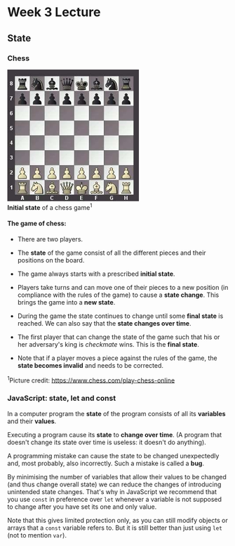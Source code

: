 # Week 3 Lecture

## State

### Chess

![Chess Board](assets/chessboard.jpg)<br>
**Initial state** of a chess game<sup>1</sup>

#### The game of chess:

- There are two players.

- The **state** of the game consist of all the different pieces and their positions on the board.

- The game always starts with a prescribed **initial state**.

- Players take turns and can move one of their pieces to a new position (in compliance with the rules of the game) to cause a **state change**. This brings the game into a **new state**.

- During the game the state continues to change until some **final state** is reached. We can also say that the **state changes over time**.

- The first player that can change the state of the game such that his or her adversary's king is _checkmate_ wins. This is the **final state**.

- Note that if a player moves a piece against the rules of the game, the **state becomes invalid** and needs to be corrected.

<sup>1</sup>Picture credit: https://www.chess.com/play-chess-online

### JavaScript: state, let and const

In a computer program the **state** of the program consists of all its **variables** and their **values**.

Executing a program cause its **state** to **change over time**. (A program that doesn't change its state over time is useless: it doesn't do anything).

A programming mistake can cause the state to be changed unexpectedly and, most probably, also incorrectly. Such a mistake is called a **bug**.

By minimising the number of variables that allow their values to be changed (and thus change overall state) we can reduce the changes of introducing unintended state changes. That's why in JavaScript we recommend that you use `const` in preference over `let` whenever a variable is not supposed to change after you have set its one and only value.

Note that this gives limited protection only, as you can still modify objects or arrays that a `const` variable refers to. But it is still better than just using `let` (not to mention `var`).
